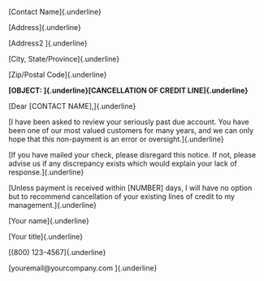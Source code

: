 [Contact Name]{.underline}

[Address]{.underline}

[Address2 ]{.underline}

[City, State/Province]{.underline}

[Zip/Postal Code]{.underline}

**[OBJECT: ]{.underline}[CANCELLATION OF CREDIT LINE]{.underline}**

[Dear \[CONTACT NAME\],]{.underline}

[I have been asked to review your seriously past due account. You have
been one of our most valued customers for many years, and we can only
hope that this non-payment is an error or oversight.]{.underline}

[If you have mailed your check, please disregard this notice. If not,
please advise us if any discrepancy exists which would explain your lack
of response.]{.underline}

[Unless payment is received within \[NUMBER\] days, I will have no
option but to recommend cancellation of your existing lines of credit to
my management.]{.underline}

[Your name]{.underline}

[Your title]{.underline}

[(800) 123-4567]{.underline}

[youremail\@yourcompany.com ]{.underline}
